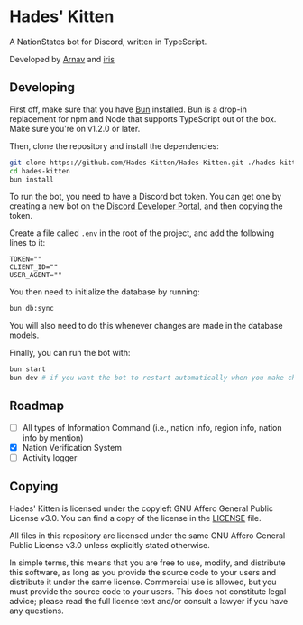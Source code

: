 # Hades' Kitten

A NationStates bot for Discord, written in TypeScript.

Developed by [Arnav](https://github.com/ArnavDevelops/) and [iris](https://github.com/heyirisdotdev/)

## Developing

First off, make sure that you have [Bun](https://bun.sh) installed. Bun is a drop-in replacement for npm and Node that
supports TypeScript out of the box. Make sure you're on v1.2.0 or later.

Then, clone the repository and install the dependencies:

```bash
git clone https://github.com/Hades-Kitten/Hades-Kitten.git ./hades-kitten/
cd hades-kitten
bun install
```

To run the bot, you need to have a Discord bot token. You can get one by creating a new bot on the
[Discord Developer Portal](https://discord.dev/), and then copying the token.

Create a file called `.env` in the root of the project, and add the following lines to it:

```env
TOKEN=""
CLIENT_ID=""
USER_AGENT=""
```

You then need to initialize the database by running:

```bash
bun db:sync
```

You will also need to do this whenever changes are made in the database models.

Finally, you can run the bot with:

```bash
bun start
bun dev # if you want the bot to restart automatically when you make changes
```

## Roadmap

- [ ] All types of Information Command (i.e., nation info, region info, nation info by mention)
- [x] Nation Verification System
- [ ] Activity logger

## Copying

Hades' Kitten is licensed under the copyleft GNU Affero General Public License v3.0. You can find a copy of the license
in the [LICENSE](./LICENSE) file.

All files in this repository are licensed under the same GNU Affero General Public License v3.0 unless explicitly stated
otherwise.

In simple terms, this means that you are free to use, modify, and distribute this software, as long as you provide the
source code to your users and distribute it under the same license. Commercial use is allowed, but you must provide the
source code to your users. This does not constitute legal advice; please read the full license text and/or consult a
lawyer if you have any questions.
